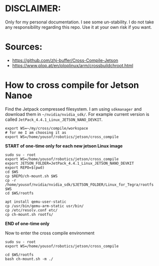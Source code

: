# DISCLAIMER:
Only for my personal documentation. I see some un-stability. 
I do not take any responsibility regarding this repo. 
Use it at your own risk if you want.

# Sources:
* https://github.com/zhj-buffer/Cross-Compile-Jetson
* https://www.plop.at/en/ploplinux/arm/crossbuildchroot.html

# How to cross compile for Jetson Nanoe

Find the Jetpack compressed filesystem. I am
using `sdkmanager` and download them in `~/nvidia/nvidia_sdk/`.
For example current version is called `JetPack_4.4.1_Linux_JETSON_NANO_DEVKIT`.

```
export WS=~/my/cross/compile/workspace
# for me I am choosing it as 
export WS=/home/yousof/robotics/jetson/cross_compile
```

**START of one-time only for each new jetson Linux image**
```
sudo su - root
export WS=/home/yousof/robotics/jetson/cross_compile
export JETSON_FOLDER=JetPack_4.4.1_Linux_JETSON_NANO_DEVKIT
export REPO=$(pwd)
cd $WS
cp $REPO/ch-mount.sh $WS
cp -r /home/yousof/nvidia/nvidia_sdk/$JETSON_FOLDER/Linux_for_Tegra/rootfs $WS
cd $WS/rootfs

apt install qemu-user-static
cp /usr/bin/qemu-arm-static usr/bin/
cp /etc/resolv.conf etc/
cp ch-mount.sh rootfs/
```

**END of one-time only**

Now to enter the cross compile environment
```
sudo su - root
export WS=/home/yousof/robotics/jetson/cross_compile

cd $WS/rootfs
bash ch-mount.sh -m ./
```
